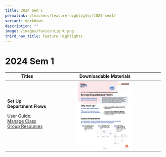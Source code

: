 ```yaml
---
title: 2024 Sem 1
permalink: /teachers/feature-highlights/2024-sem1/
variant: markdown
description: ""
image: /images/FaviconLight.png
third_nav_title: Feature Highlights
---
```

<h1>2024 Sem 1</h1>
<style>
img {
border-radius: 5%
}
</style>
<table>
<thead>
<tr>
<th style="text-align: center;">Titles</th>
<th style="text-align: center;">Downloadable Materials</th>
</tr>
</thead>
<tbody>
<tr>
<td style="text-align: left;">
<strong>Set Up Department Flows</strong>
<p>User Guide:<br>
<a target="_blank" href="/teacher-user-guide/organise/manage-class-group-resources/">Manage Class Group Resources</a></p>
</td>
<td style="text-align: center;">
<a target="_blank" href="/files/Marcomms/Feature%20Highlights/setupdepartmentflows.pdf">
<img style="width: 50%;" src="/images/2Teacher/Marcomms/Feature%20Highlights/setupdepartmentflows.png">
</a>
</td>
</tr>		
</tbody>
</table>
